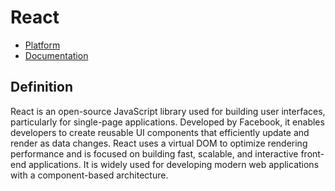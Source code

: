 # React

- [Platform](https://react.dev/)
- [Documentation](https://react.dev/reference/react)

## Definition
React is an open-source JavaScript library used for building user interfaces, particularly for single-page applications. Developed by Facebook, it enables developers to create reusable UI components that efficiently update and render as data changes. React uses a virtual DOM to optimize rendering performance and is focused on building fast, scalable, and interactive front-end applications. It is widely used for developing modern web applications with a component-based architecture.